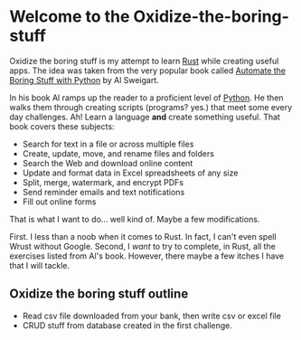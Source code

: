 # Welcome to the Oxidize-the-boring-stuff

Oxidize the boring stuff is my attempt to learn [Rust](https://www.rust-lang.org/) while creating useful apps. The idea was taken from the very popular book called [Automate the Boring Stuff with Python](https://automatetheboringstuff.com/) by Al Sweigart.

In his book Al ramps up the reader to a proficient level of [Python](https://www.python.org/). He then walks them through creating scripts (programs? yes.) that meet some every day challenges. Ah! Learn a language **and** create something useful. That book covers these subjects:

- Search for text in a file or across multiple files
- Create, update, move, and rename files and folders
- Search the Web and download online content
- Update and format data in Excel spreadsheets of any size
- Split, merge, watermark, and encrypt PDFs
- Send reminder emails and text notifications
- Fill out online forms

That is what I want to do... well kind of. Maybe a few modifications.

First. I less than a noob when it comes to Rust. In fact, I can't even spell Wrust without Google. Second, I *want* to try to complete, in Rust, all the exercises listed from Al's book. However, there maybe a few itches I have that I will tackle.

## Oxidize the boring stuff outline
- Read csv file downloaded from your bank, then write csv or excel file
- CRUD stuff from database created in the first challenge.
